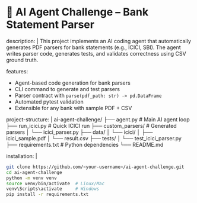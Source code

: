 
# 🏦 AI Agent Challenge – Bank Statement Parser

description: |
  This project implements an AI coding agent that automatically generates 
  PDF parsers for bank statements (e.g., ICICI, SBI). 
  The agent writes parser code, generates tests, and validates correctness 
  using CSV ground truth.

features:
  - Agent-based code generation for bank parsers
  - CLI command to generate and test parsers
  - Parser contract with `parse(pdf_path: str) -> pd.DataFrame`
  - Automated pytest validation
  - Extensible for any bank with sample PDF + CSV

project-structure: |
  ai-agent-challenge/
  ├── agent.py                   # Main AI agent loop
  ├── run_icici.py               # Quick ICICI run
  ├── custom_parsers/            # Generated parsers
  │   └── icici_parser.py
  ├── data/
  │   └── icici/
  │       ├── icici_sample.pdf
  │       └── result.csv
  ├── tests/
  │   └── test_icici_parser.py
  ├── requirements.txt           # Python dependencies
  └── README.md

installation: |
  ```bash
  git clone https://github.com/<your-username>/ai-agent-challenge.git
  cd ai-agent-challenge
  python -m venv venv
  source venv/bin/activate  # Linux/Mac
  venv\Scripts\activate     # Windows
  pip install -r requirements.txt
